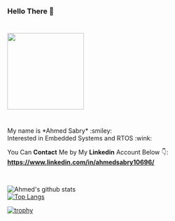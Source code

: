 ### Hello There 👋

<div align="left" style="margin: 40px 0">
    <a href="https://github.com/antonkomarev/github-profile-views-counter">
        <img width="175px" src="https://komarev.com/ghpvc/?username=AhmedSabry10696&color=DE002D">
    </a>
</div>
My name is *Ahmed Sabry* :smiley: <br>
Interested in Embedded Systems and RTOS :wink: <br>

You Can **Contact** Me by My **Linkedin** Account Below 👇: <br>
**https://www.linkedin.com/in/ahmedsabry10696/**

<br>

![Ahmed's github stats](https://github-readme-stats.vercel.app/api?username=AhmedSabry10696&show_icons=true&theme=gotham) <br>
[![Top Langs](https://github-readme-stats.vercel.app/api/top-langs/?username=AhmedSabry10696&theme=gotham&layout=compact)](https://github.com/AhmedSabry10696/AhmedSabry10696)

[![trophy](https://github-profile-trophy.vercel.app/?username=AhmedSabry10696)](https://github.com/AhmedSabry10696/github-profile-trophy)

<br>



